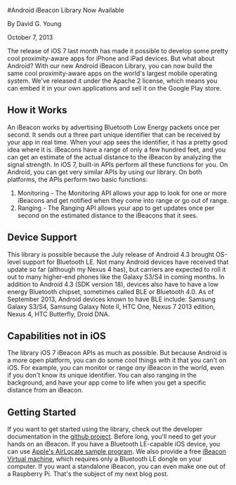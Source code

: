 #Android iBeacon Library Now Available

By David G. Young

October 7, 2013

The release of iOS 7 last month has made it possible to develop some pretty cool proximity-aware apps for iPhone and iPad devices.
But what about Android?  With our new Android iBeacon Library, you can now build the same cool proximity-aware apps on the world's
largest mobile operating system.  We've released it under the Apache 2 license, which means you can embed it in your own applications
and sell it on the Google Play store.

## How it Works

An iBeacon works by advertising Bluetooth Low Energy packets once per second.  It sends out a three part unique identifier that can be
received by your app in real time.  When your app sees the identifier, it has a pretty good idea where it is.  iBeacons have a range of only 
a few hundred feet, and you can get an estimate of the actual distance to the iBeacon by analyzing the signal strength.  In iOS 7, built-in
APIs perform all these functions for you.  On Android, you can get very similar APIs by using our library.  On both platforms, the APIs perform
two basic functions:

1. Monitoring - The Monitoring API allows your app to look for one or more iBeacons and get notified when they come into range or go out of range.
2. Ranging - The Ranging API allows your app to get updates once per second on the estimated distance to the iBeacons that it sees.

## Device Support

This library is possible because the July release of Android 4.3 brought OS-level support for Bluetooth LE.  Not many Android devices have
received that update so far (although my Nexus 4 has), but carriers are expected to roll it out to many higher-end phones like the Galaxy S3/S4 in
coming months.  In addition to Android 4.3 (SDK version 18), devices also have to have a low energy Bluetooth chipset, sometimes called BLE or Bluetooth 4.0. As of September 2013, Android devices known to have BLE include: Samsung Galaxy S3/S4, Samsung Galaxy Note II, HTC One, Nexus 7 2013 edition, Nexus 4, HTC Butterfly, Droid DNA.

## Capabilities not in iOS

The library iOS 7 iBeacon APIs as much as possible.  But because Android is a more open platform, you can do some cool things with it
that you can't on iOS.  For example, you can monitor or range *any* iBeacon in the world, even if you don't know its unique identifier.  You can also ranging in the background, and have your app come to life when you get a specific distance from an iBeacon.

## Getting Started

If you want to get started using the library, check out the developer documentation in the [github project](https://github.com/RadiusNetworks/android-ibeacon-service).  Before long, you'll need to get your hands on an iBeacon.  If you have a Bluetooth LE-capable iOS device, you can use [Apple's AirLocate sample program](https://developer.apple.com/downloads/index.action?name=WWDC%202013).  We also provide a free [iBeacon Virtual machine](https://github.com/RadiusNetworks/android-ibeacon-service/wiki/Virtual-iBeacon), which requires only a Bluetooth LE dongle on  your computer.  If you want a standalone iBeacon, you can even make one out of a Raspberry Pi.  That's the subject of my next blog post.
